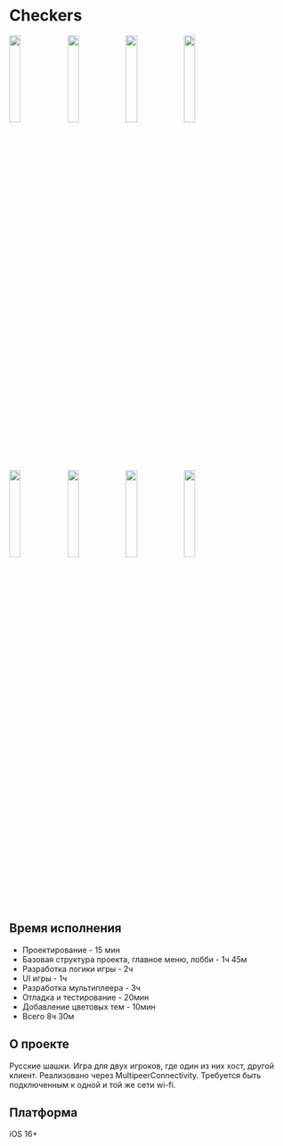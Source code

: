 # Checkers

<img src="https://github.com/user-attachments/assets/583382a0-844f-4633-8b90-fe4e228f44bb" width = 20% height = 20%>
<img src="https://github.com/user-attachments/assets/6dc10178-2d91-47c4-95b7-205d55490994" width = 20% height = 20%>
<img src="https://github.com/user-attachments/assets/6563d6f0-f946-49e0-91e0-0dc0a6a9a1b5" width = 20% height = 20%>
<img src="https://github.com/user-attachments/assets/35687652-847d-4a94-bc0b-761cb29aade1" width = 20% height = 20%>
<img src="https://github.com/user-attachments/assets/e6cec2b8-fe97-46d6-baff-08bd0596df18" width = 20% height = 20%>
<img src="https://github.com/user-attachments/assets/6e86421f-7f47-4019-b2d0-08d508eb10fe" width = 20% height = 20%>
<img src="https://github.com/user-attachments/assets/970b1121-1e40-4b37-935e-60086298033c" width = 20% height = 20%>
<img src="https://github.com/user-attachments/assets/7970a1ba-3d29-4fb5-a7ff-694e9b35f986" width = 20% height = 20%>

## Время исполнения
- Проектирование - 15 мин
- Базовая структура проекта, главное меню, лобби - 1ч 45м
- Разработка логики игры - 2ч
- UI игры - 1ч
- Разработка мультиплеера - 3ч
- Отладка и тестирование - 20мин
- Добавление цветовых тем - 10мин
- Всего 8ч 30м

## О проекте
Русские шашки. Игра для двух игроков, где один из них хост, другой клиент. Реализовано через MultipeerConnectivity. Требуется быть подключенным к одной и той же сети wi-fi.

## Платформа
iOS 16+
